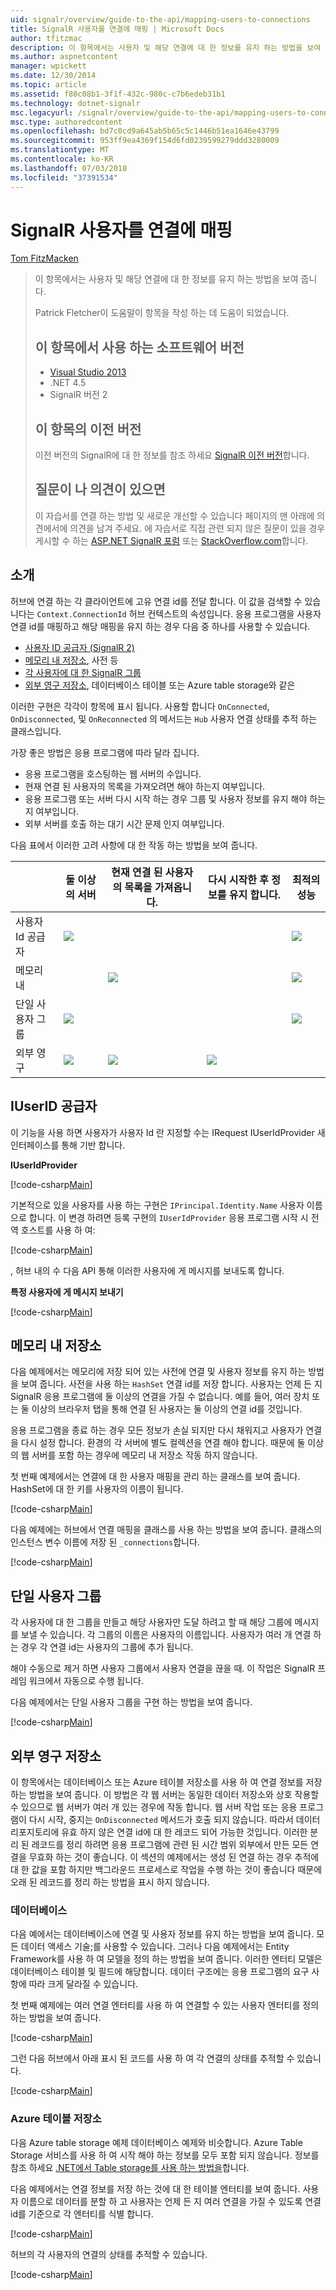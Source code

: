 ```yaml
---
uid: signalr/overview/guide-to-the-api/mapping-users-to-connections
title: SignalR 사용자를 연결에 매핑 | Microsoft Docs
author: tfitzmac
description: 이 항목에서는 사용자 및 해당 연결에 대 한 정보를 유지 하는 방법을 보여 줍니다. Patrick Fletcher이 도움말이 항목을 작성 하는 데 도움이 되었습니다. 이 항목에서 사용 되는 소프트웨어 버전 중...
ms.author: aspnetcontent
manager: wpickett
ms.date: 12/30/2014
ms.topic: article
ms.assetid: f80c08b1-3f1f-432c-980c-c7b6edeb31b1
ms.technology: dotnet-signalr
msc.legacyurl: /signalr/overview/guide-to-the-api/mapping-users-to-connections
msc.type: authoredcontent
ms.openlocfilehash: bd7c0cd9a645ab5b65c5c1446b51ea1646e43799
ms.sourcegitcommit: 953ff9ea4369f154d6fd0239599279ddd3280009
ms.translationtype: MT
ms.contentlocale: ko-KR
ms.lasthandoff: 07/03/2018
ms.locfileid: "37391534"
---
```

<a name="mapping-signalr-users-to-connections"></a>SignalR 사용자를 연결에 매핑
====================
[Tom FitzMacken](https://github.com/tfitzmac)

> 이 항목에서는 사용자 및 해당 연결에 대 한 정보를 유지 하는 방법을 보여 줍니다.
> 
> Patrick Fletcher이 도움말이 항목을 작성 하는 데 도움이 되었습니다.
> 
> ## <a name="software-versions-used-in-this-topic"></a>이 항목에서 사용 하는 소프트웨어 버전
> 
> 
> - [Visual Studio 2013](https://www.microsoft.com/visualstudio/eng/2013-downloads)
> - .NET 4.5
> - SignalR 버전 2
>   
> 
> 
> ## <a name="previous-versions-of-this-topic"></a>이 항목의 이전 버전
> 
> 이전 버전의 SignalR에 대 한 정보를 참조 하세요 [SignalR 이전 버전](../older-versions/index.md)합니다.
> 
> ## <a name="questions-and-comments"></a>질문이 나 의견이 있으면
> 
> 이 자습서를 연결 하는 방법 및 새로운 개선할 수 있습니다 페이지의 맨 아래에 의견에서에 의견을 남겨 주세요. 에 자습서로 직접 관련 되지 않은 질문이 있을 경우 게시할 수 하는 [ASP.NET SignalR 포럼](https://forums.asp.net/1254.aspx/1?ASP+NET+SignalR) 또는 [StackOverflow.com](http://stackoverflow.com/)합니다.


## <a name="introduction"></a>소개

허브에 연결 하는 각 클라이언트에 고유 연결 id를 전달 합니다. 이 값을 검색할 수 있습니다는 `Context.ConnectionId` 허브 컨텍스트의 속성입니다. 응용 프로그램을 사용자 연결 id를 매핑하고 해당 매핑을 유지 하는 경우 다음 중 하나를 사용할 수 있습니다.

- [사용자 ID 공급자 (SignalR 2)](#IUserIdProvider)
- [메모리 내 저장소](#inmemory), 사전 등
- [각 사용자에 대 한 SignalR 그룹](#groups)
- [외부 영구 저장소](#database), 데이터베이스 테이블 또는 Azure table storage와 같은

이러한 구현은 각각이 항목에 표시 됩니다. 사용할 합니다 `OnConnected`, `OnDisconnected`, 및 `OnReconnected` 의 메서드는 `Hub` 사용자 연결 상태를 추적 하는 클래스입니다.

가장 좋은 방법은 응용 프로그램에 따라 달라 집니다.

- 응용 프로그램을 호스팅하는 웹 서버의 수입니다.
- 현재 연결 된 사용자의 목록을 가져오려면 해야 하는지 여부입니다.
- 응용 프로그램 또는 서버 다시 시작 하는 경우 그룹 및 사용자 정보를 유지 해야 하는지 여부입니다.
- 외부 서버를 호출 하는 대기 시간 문제 인지 여부입니다.

다음 표에서 이러한 고려 사항에 대 한 작동 하는 방법을 보여 줍니다.

|  | 둘 이상의 서버 | 현재 연결 된 사용자의 목록을 가져옵니다. | 다시 시작한 후 정보를 유지 합니다. | 최적의 성능 |
| --- | --- | --- | --- | --- |
| 사용자 Id 공급자 | ![](mapping-users-to-connections/_static/image1.png) |  |  | ![](mapping-users-to-connections/_static/image2.png) |
| 메모리 내 |  | ![](mapping-users-to-connections/_static/image3.png) |  | ![](mapping-users-to-connections/_static/image4.png) |
| 단일 사용자 그룹 | ![](mapping-users-to-connections/_static/image5.png) |  |  | ![](mapping-users-to-connections/_static/image6.png) |
| 외부 영구 | ![](mapping-users-to-connections/_static/image7.png) | ![](mapping-users-to-connections/_static/image8.png) | ![](mapping-users-to-connections/_static/image9.png) |  |

<a id="IUserIdProvider"></a>

## <a name="iuserid-provider"></a>IUserID 공급자

이 기능을 사용 하면 사용자가 사용자 Id 란 지정할 수는 IRequest IUserIdProvider 새 인터페이스를 통해 기반 합니다.

**IUserIdProvider**

[!code-csharp[Main](mapping-users-to-connections/samples/sample1.cs)]

기본적으로 있을 사용자를 사용 하는 구현은 `IPrincipal.Identity.Name` 사용자 이름으로 합니다. 이 변경 하려면 등록 구현의 `IUserIdProvider` 응용 프로그램 시작 시 전역 호스트를 사용 하 여:

[!code-csharp[Main](mapping-users-to-connections/samples/sample2.cs)]

, 허브 내의 수 다음 API 통해 이러한 사용자에 게 메시지를 보내도록 합니다.

**특정 사용자에 게 메시지 보내기**

[!code-csharp[Main](mapping-users-to-connections/samples/sample3.cs?highlight=5)]

<a id="inmemory"></a>

## <a name="in-memory-storage"></a>메모리 내 저장소

다음 예제에서는 메모리에 저장 되어 있는 사전에 연결 및 사용자 정보를 유지 하는 방법을 보여 줍니다. 사전을 사용 하는 `HashSet` 연결 id를 저장 합니다. 사용자는 언제 든 지 SignalR 응용 프로그램에 둘 이상의 연결을 가질 수 없습니다. 예를 들어, 여러 장치 또는 둘 이상의 브라우저 탭을 통해 연결 된 사용자는 둘 이상의 연결 id를 것입니다.

응용 프로그램을 종료 하는 경우 모든 정보가 손실 되지만 다시 채워지고 사용자가 연결을 다시 설정 합니다. 환경의 각 서버에 별도 컬렉션을 연결 해야 합니다. 때문에 둘 이상의 웹 서버를 포함 하는 경우에 메모리 내 저장소 작동 하지 않습니다.

첫 번째 예제에서는 연결에 대 한 사용자 매핑을 관리 하는 클래스를 보여 줍니다. HashSet에 대 한 키를 사용자의 이름이 됩니다.

[!code-csharp[Main](mapping-users-to-connections/samples/sample4.cs)]

다음 예제에는 허브에서 연결 매핑을 클래스를 사용 하는 방법을 보여 줍니다. 클래스의 인스턴스 변수 이름에 저장 된 `_connections`합니다.

[!code-csharp[Main](mapping-users-to-connections/samples/sample5.cs)]

<a id="groups"></a>

## <a name="single-user-groups"></a>단일 사용자 그룹

각 사용자에 대 한 그룹을 만들고 해당 사용자만 도달 하려고 할 때 해당 그룹에 메시지를 보낼 수 있습니다. 각 그룹의 이름은 사용자의 이름입니다. 사용자가 여러 개 연결 하는 경우 각 연결 id는 사용자의 그룹에 추가 됩니다.

해야 수동으로 제거 하면 사용자 그룹에서 사용자 연결을 끊을 때. 이 작업은 SignalR 프레임 워크에서 자동으로 수행 됩니다.

다음 예제에서는 단일 사용자 그룹을 구현 하는 방법을 보여 줍니다.

[!code-csharp[Main](mapping-users-to-connections/samples/sample6.cs)]

<a id="database"></a>

## <a name="permanent-external-storage"></a>외부 영구 저장소

이 항목에서는 데이터베이스 또는 Azure 테이블 저장소를 사용 하 여 연결 정보를 저장 하는 방법을 보여 줍니다. 이 방법은 각 웹 서버는 동일한 데이터 저장소와 상호 작용할 수 있으므로 웹 서버가 여러 개 있는 경우에 작동 합니다. 웹 서버 작업 또는 응용 프로그램이 다시 시작, 중지는 `OnDisconnected` 메서드가 호출 되지 않습니다. 따라서 데이터 리포지토리에 유효 하지 않은 연결 id에 대 한 레코드 되어 가능한 것입니다. 이러한 분리 된 레코드를 정리 하려면 응용 프로그램에 관련 된 시간 범위 외부에서 만든 모든 연결을 무효화 하는 것이 좋습니다. 이 섹션의 예제에서는 생성 된 연결 하는 경우 추적에 대 한 값을 포함 하지만 백그라운드 프로세스로 작업을 수행 하는 것이 좋습니다 때문에 오래 된 레코드를 정리 하는 방법을 표시 하지 않습니다.

### <a name="database"></a>데이터베이스

다음 예에서는 데이터베이스에 연결 및 사용자 정보를 유지 하는 방법을 보여 줍니다. 모든 데이터 액세스 기술;를 사용할 수 있습니다. 그러나 다음 예제에서는 Entity Framework를 사용 하 여 모델을 정의 하는 방법을 보여 줍니다. 이러한 엔터티 모델은 데이터베이스 테이블 및 필드에 해당합니다. 데이터 구조에는 응용 프로그램의 요구 사항에 따라 크게 달라질 수 있습니다.

첫 번째 예제에는 여러 연결 엔터티를 사용 하 여 연결할 수 있는 사용자 엔터티를 정의 하는 방법을 보여 줍니다.

[!code-csharp[Main](mapping-users-to-connections/samples/sample7.cs)]

그런 다음 허브에서 아래 표시 된 코드를 사용 하 여 각 연결의 상태를 추적할 수 있습니다.

[!code-csharp[Main](mapping-users-to-connections/samples/sample8.cs)]

<a id="azure"></a>
### <a name="azure-table-storage"></a>Azure 테이블 저장소

다음 Azure table storage 예제 데이터베이스 예제와 비슷합니다. Azure Table Storage 서비스를 사용 하 여 시작 해야 하는 정보를 모두 포함 되지 않습니다. 정보를 참조 하세요 [.NET에서 Table storage를 사용 하는 방법을](https://azure.microsoft.com/documentation/articles/storage-dotnet-how-to-use-tables/)합니다.

다음 예제에서는 연결 정보를 저장 하는 것에 대 한 테이블 엔터티를 보여 줍니다. 사용자 이름으로 데이터를 분할 하 고 사용자는 언제 든 지 여러 연결을 가질 수 있도록 연결 id를 기준으로 각 엔터티를 식별 합니다.

[!code-csharp[Main](mapping-users-to-connections/samples/sample9.cs)]

허브의 각 사용자의 연결의 상태를 추적할 수 있습니다.

[!code-csharp[Main](mapping-users-to-connections/samples/sample10.cs)]
